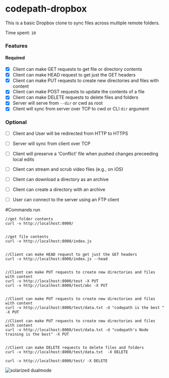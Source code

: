 # codepath-dropbox

This is a basic Dropbox clone to sync files across multiple remote folders.

Time spent: `10`

### Features

#### Required

- [x] Client can make GET requests to get file or directory contents
- [x] Client can make HEAD request to get just the GET headers 
- [x] Client can make PUT requests to create new directories and files with content
- [x] Client can make POST requests to update the contents of a file
- [x] Client can make DELETE requests to delete files and folders
- [x] Server will serve from `--dir` or cwd as root
- [x] Client will sync from server over TCP to cwd or CLI `dir` argument

### Optional

- [ ] Client and User will be redirected from HTTP to HTTPS
- [ ] Server will sync from client over TCP
- [ ] Client will preserve a 'Conflict' file when pushed changes preceeding local edits
- [ ] Client can stream and scrub video files (e.g., on iOS)
- [ ] Client can download a directory as an archive
- [ ] Client can create a directory with an archive
- [ ] User can connect to the server using an FTP client






#Commands run
````
//get folder contents
curl -v http://localhost:8000/


//get file contents
curl -v http://localhost:8000/index.js


//Client can make HEAD request to get just the GET headers
curl -v http://localhost:8000/index.js --head


//Client can make PUT requests to create new directories and files with content
curl -v http://localhost:8000/test -X PUT
curl -v http://localhost:8000/test/abc -X PUT


//Client can make PUT requests to create new directories and files with content
curl -v http://localhost:8000/test/data.txt -d "codepath is the best " -X PUT 

//Client can make PUT requests to create new directories and files with content
curl -v http://localhost:8000/test/data.txt -d "codepath's Node training is the best" -X PUT 


//Client can make DELETE requests to delete files and folders
curl -v http://localhost:8000/test/data.txt  -X DELETE 

curl -v http://localhost:8000/test/ -X DELETE

````
![solarized dualmode](https://github.com/gabhi/codepath-dropbox/blob/master/codepath-dropbox.gif)
